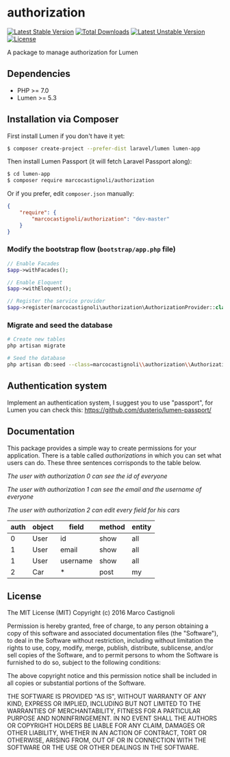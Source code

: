 # authorization
[![Latest Stable Version](https://poser.pugx.org/marcocastignoli/authorization/version)](https://packagist.org/packages/marcocastignoli/authorization)
[![Total Downloads](https://poser.pugx.org/marcocastignoli/authorization/downloads)](https://packagist.org/packages/marcocastignoli/authorization)
[![Latest Unstable Version](https://poser.pugx.org/marcocastignoli/authorization/v/unstable)](//packagist.org/packages/marcocastignoli/authorization)
[![License](https://poser.pugx.org/marcocastignoli/authorization/license)](https://packagist.org/packages/marcocastignoli/authorization)

A package to manage authorization for Lumen

## Dependencies

* PHP >= 7.0
* Lumen >= 5.3

## Installation via Composer

First install Lumen if you don't have it yet:
```bash
$ composer create-project --prefer-dist laravel/lumen lumen-app
```

Then install Lumen Passport (it will fetch Laravel Passport along):

```bash
$ cd lumen-app
$ composer require marcocastignoli/authorization
```

Or if you prefer, edit `composer.json` manually:

```json
{
    "require": {
        "marcocastignoli/authorization": "dev-master"
    }
}
```

### Modify the bootstrap flow (```bootstrap/app.php``` file)

```php
// Enable Facades
$app->withFacades();

// Enable Eloquent
$app->withEloquent();

// Register the service provider
$app->register(marcocastignoli\authorization\AuthorizationProvider::class);
```

### Migrate and seed the database

```bash
# Create new tables
php artisan migrate

# Seed the database
php artisan db:seed --class=marcocastignoli\\authorization\\AuthorizationSeeder
```

## Authentication system
Implement an authentication system, I suggest you to use "passport", for Lumen you can check this: https://github.com/dusterio/lumen-passport/

## Documentation
This package provides a simple way to create permissions for your application. There is a table called _authorizations_ in which you can set what users can do. These three sentences corrisponds to the table below.

_The user with authorization 0 can see the id of everyone_

_The user with authorization 1 can see the email and the username of everyone_

_The user with authorization 2 can edit every field for his cars_

| auth | object | field                    | method  | entity |
|------|--------|--------------------------|---------|--------|
| 0    | User   | id	                   | show    | all    |
| 1    | User   | email          		   | show    | all    |
| 1    | User   | username         		   | show    | all    |
| 2    | Car    | *                        | post    | my     |

## License

The MIT License (MIT)
Copyright (c) 2016 Marco Castignoli

Permission is hereby granted, free of charge, to any person obtaining a copy of this software and associated documentation files (the "Software"), to deal in the Software without restriction, including without limitation the rights to use, copy, modify, merge, publish, distribute, sublicense, and/or sell copies of the Software, and to permit persons to whom the Software is furnished to do so, subject to the following conditions:

The above copyright notice and this permission notice shall be included in all copies or substantial portions of the Software.

THE SOFTWARE IS PROVIDED "AS IS", WITHOUT WARRANTY OF ANY KIND, EXPRESS OR IMPLIED, INCLUDING BUT NOT LIMITED TO THE WARRANTIES OF MERCHANTABILITY, FITNESS FOR A PARTICULAR PURPOSE AND NONINFRINGEMENT. IN NO EVENT SHALL THE AUTHORS OR COPYRIGHT HOLDERS BE LIABLE FOR ANY CLAIM, DAMAGES OR OTHER LIABILITY, WHETHER IN AN ACTION OF CONTRACT, TORT OR OTHERWISE, ARISING FROM, OUT OF OR IN CONNECTION WITH THE SOFTWARE OR THE USE OR OTHER DEALINGS IN THE SOFTWARE.
